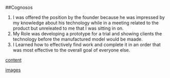 ##Cognosos
1. I was offered the position by the founder because he was impressed by my knowledge about his technology while in a meeting related to the product but unreleated to me that I was sitting in on.  
2. My Role was developing a prototype for a trial and showing clients the technology before the manufactured model would be maade. 
3. I Learned how to effectively find work and complete it in an order that was most effective to the overall goal of everyone else. 

[content](https://github.com/DannyBoyBroadSword/andrewhennessy/tree/master/Projects/Cognosos/content.md)

[images](https://github.com/DannyBoyBroadSword/andrewhennessy/tree/master/Projects/Cognosos/img)
